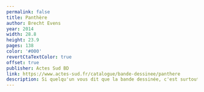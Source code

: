 ```yaml
---
permalink: false
title: Panthère
author: Brecht Evens
year: 2014
width: 28.8
height: 23.9
pages: 138
color: '#000'
revertCtaTextColor: true
offset: true
publisher: Actes Sud BD
link: https://www.actes-sud.fr/catalogue/bande-dessinee/panthere
description: Si quelqu'un vous dit que la bande dessinée, c'est surtout pour les enfants, vous pouvez lui conseiller ce livre. Après, il ne faut pas que ça vous dérange si cette personne décide de ne plus vous parler. Les illustrations de ce conte sur l'enfance sont tout bonnement magnifiques, et c'est d'autant plus déstabilisant lorsque le conte se transforme en malaise, et que le malaise se transforme en cauchemar… Un moment sym-pa-thique ! Du même auteur, <cite>Les Rigoles</cite> est un autre livre incroyable.
---
```

